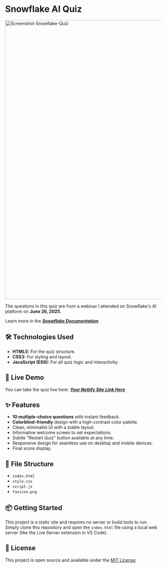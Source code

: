# Snowflake AI Quiz
<img width="903" alt="Screenshot-Snowflake-Quiz" src="https://github.com/user-attachments/assets/fc833897-22e8-4032-bfa6-2240d34ce102" />

The questions in this quiz are from a webinar I attended on Snowflake's AI platform on **June 26, 2025**.

Learn more in the [**_Snowflake Documentation_**](https://docs.snowflake.com/).

## 🛠️ Technologies Used

* **HTML5:** For the quiz structure.
* **CSS3:** For styling and layout.
* **JavaScript (ES6):** For all quiz logic and interactivity.

## 🚀 Live Demo

You can take the quiz live here: [**_Your Netlify Site Link Here_**](https://your-site-name.netlify.app)

## ✨ Features

* **10 multiple-choice questions** with instant feedback.
* **Colorblind-friendly** design with a high-contrast color palette.
* Clean, minimalist UI with a stable layout.
* Informative welcome screen to set expectations.
* Subtle "Restart Quiz" button available at any time.
* Responsive design for seamless use on desktop and mobile devices.
* Final score display.

## 📁 File Structure

* `index.html`
* `style.css`
* `script.js`
* `favicon.png`

## 📦 Getting Started

This project is a static site and requires no server or build tools to run.
Simply clone this repository and open the `index.html` file using a local web server (like the Live Server extension in VS Code).


## 📄 License

This project is open source and available under the [MIT License](https://opensource.org/licenses/MIT).
